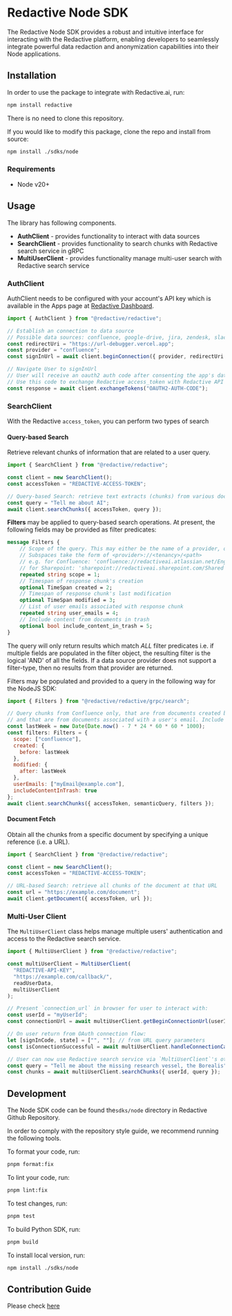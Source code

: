 # Redactive Node SDK

The Redactive Node SDK provides a robust and intuitive interface for interacting with the Redactive platform, enabling developers to seamlessly integrate powerful data redaction and anonymization capabilities into their Node applications.

## Installation

In order to use the package to integrate with Redactive.ai, run:

```sh
npm install redactive
```

There is no need to clone this repository.

If you would like to modify this package, clone the repo and install from source:

```sh
npm install ./sdks/node
```

### Requirements

- Node v20+

## Usage

The library has following components.

- **AuthClient** - provides functionality to interact with data sources
- **SearchClient** - provides functionality to search chunks with Redactive search service in gRPC
- **MultiUserClient** - provides functionality manage multi-user search with Redactive search service

### AuthClient

AuthClient needs to be configured with your account's API key which is
available in the Apps page at [Redactive Dashboard](https://dashboard.redactive.ai/).

```javascript
import { AuthClient } from "@redactive/redactive";

// Establish an connection to data source
// Possible data sources: confluence, google-drive, jira, zendesk, slack, sharepoint
const redirectUri = "https://url-debugger.vercel.app";
const provider = "confluence";
const signInUrl = await client.beginConnection({ provider, redirectUri });

// Navigate User to signInUrl
// User will receive an oauth2 auth code after consenting the app's data source access permissions.
// Use this code to exchange Redactive access_token with Redactive API
const response = await client.exchangeTokens("OAUTH2-AUTH-CODE");
```

### SearchClient

With the Redactive `access_token`, you can perform two types of search

#### Query-based Search

Retrieve relevant chunks of information that are related to a user query.

```javascript
import { SearchClient } from "@redactive/redactive";

const client = new SearchClient();
const accessToken = "REDACTIVE-ACCESS-TOKEN";

// Query-based Search: retrieve text extracts (chunks) from various documents pertaining to the user query
const query = "Tell me about AI";
await client.searchChunks({ accessToken, query });
```

**Filters** may be applied to query-based search operations. At present, the following fields may be provided as filter predicates:

```protobuf
message Filters {
    // Scope of the query. This may either be the name of a provider, or a subspace of documents.
    // Subspaces take the form of <provider>://<tenancy>/<path>
    // e.g. for Confluence: 'confluence://redactiveai.atlassian.net/Engineering/Engineering Onboarding Guide'
    // for Sharepoint: 'sharepoint://redactiveai.sharepoint.com/Shared Documents/Engineering/Onboarding Guide.pdf'
    repeated string scope = 1;
    // Timespan of response chunk's creation
    optional TimeSpan created = 2;
    // Timespan of response chunk's last modification
    optional TimeSpan modified = 3;
    // List of user emails associated with response chunk
    repeated string user_emails = 4;
    // Include content from documents in trash
    optional bool include_content_in_trash = 5;
}
```

The query will only return results which match _ALL_ filter predicates i.e. if multiple fields are populated in the filter object,
the resulting filter is the logical 'AND' of all the fields. If a data source provider does not support a filter-type, then no
results from that provider are returned.

Filters may be populated and provided to a query in the following way for the NodeJS SDK:

```javascript
import { Filters } from "@redactive/redactive/grpc/search";

// Query chunks from Confluence only, that are from documents created before last week, modified since last week,
// and that are from documents associated with a user's email. Include chunks from trashed documents.
const lastWeek = new Date(Date.now() - 7 * 24 * 60 * 60 * 1000);
const filters: Filters = {
  scope: ["confluence"],
  created: {
    before: lastWeek
  },
  modified: {
    after: lastWeek
  },
  userEmails: ["myEmail@example.com"],
  includeContentInTrash: true
};
await client.searchChunks({ accessToken, semanticQuery, filters });

```

#### Document Fetch

Obtain all the chunks from a specific document by specifying a unique reference (i.e. a URL).

```javascript
import { SearchClient } from "@redactive/redactive";

const client = new SearchClient();
const accessToken = "REDACTIVE-ACCESS-TOKEN";

// URL-based Search: retrieve all chunks of the document at that URL
const url = "https://example.com/document";
await client.getDocument({ accessToken, url });
```

### Multi-User Client

The `MultiUserClient` class helps manage multiple users' authentication and access to the Redactive search service.

```typescript
import { MultiUserClient } from "@redactive/redactive";

const multiUserClient = MultiUserClient(
  "REDACTIVE-API-KEY",
  "https://example.com/callback/",
  readUserData,
  multiUserClient
);

// Present `connection_url` in browser for user to interact with:
const userId = "myUserId";
const connectionUrl = await multiUserClient.getBeginConnectionUrl(userId, "confluence");

// On user return from OAuth connection flow:
let [signInCode, state] = ["", ""]; // from URL query parameters
const isConnectionSuccessful = await multiUserClient.handleConnectionCallback(userId, signInCode, state);

// User can now use Redactive search service via `MultiUserClient`'s other methods:
const query = "Tell me about the missing research vessel, the Borealis";
const chunks = await multiUserClient.searchChunks({ userId, query });
```

## Development

The Node SDK code can be found the`sdks/node` directory in Redactive Github Repository.

In order to comply with the repository style guide, we recommend running the following tools.

To format your code, run:

```sh
pnpm format:fix
```

To lint your code, run:

```sh
pnpm lint:fix
```

To test changes, run:

```sh
pnpm test
```

To build Python SDK, run:

```sh
pnpm build
```

To install local version, run:

```sh
npm install ./sdks/node
```

## Contribution Guide

Please check [here](https://github.com/redactive-ai/redactive?tab=readme-ov-file#contribution-guide)
